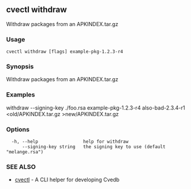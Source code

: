 ## cvectl withdraw

Withdraw packages from an APKINDEX.tar.gz

### Usage

```
cvectl withdraw [flags] example-pkg-1.2.3-r4
```

### Synopsis

Withdraw packages from an APKINDEX.tar.gz

### Examples

withdraw --signing-key ./foo.rsa example-pkg-1.2.3-r4 also-bad-2.3.4-r1 <old/APKINDEX.tar.gz >new/APKINDEX.tar.gz

### Options

```
  -h, --help                 help for withdraw
      --signing-key string   the signing key to use (default "melange.rsa")
```

### SEE ALSO

* [cvectl](cvectl.md)	 - A CLI helper for developing Cvedb

